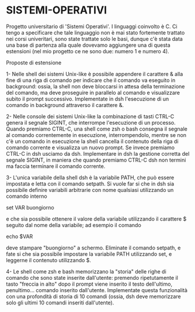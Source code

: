 # SISTEMI-OPERATIVI

Progetto universitario di 'Sistemi Operativi'.
I linguaggi coinvolto è C.
Ci tengo a specificare che tale linguaggio non è mai stato fortemente trattato nei corsi univeritari, 
sono state trattate solo le basi, dunque c'è stata data una base di partenza
alla quale dovevamo aggiungere una di questa estensioni (nel mio progetto ce ne sono due: numero 1 e numero 4).


Proposte di estensione

1- Nelle shell dei sistemi Unix-like è possibile appendere il carattere & alla fine di una riga di comando per indicare che il comando va eseguito in background: ossia, la shell non deve bloccarsi in attesa della terminazione del comando, ma deve proseguire in parallelo al comando e visualizzare subito il prompt successivo. Implementate in dsh l'esecuzione di un comando in background attraverso il carattere &.

2- Nelle console dei sistemi Unix-like la combinazione di tasti CTRL-C genera il segnale SIGINT, che interrompe l'esecuzione di un processo. Quando premiamo CTRL-C, una shell come zsh o bash consegna il segnale al comando correntemente in esecuzione, interrompendolo, mentre se non c'è un comando in esecuzione la shell cancella il contenuto della riga di comando corrente e visualizza un nuovo prompt. Se invece premiamo CTRL-C in dsh usciamo da dsh. Implementare in dsh la gestione corretta del segnale SIGINT, in maniera che quando premiamo CTRL-C dsh non termini ma faccia terminare il comando corrente.

3- L'unica variabile della shell dsh è la variabile PATH, che può essere impostata e letta con il comando setpath. Si vuole far si che in dsh sia possibile definire variabili arbitrarie con nome qualsiasi utilizzando un comando interno

  set VAR buongiorno

e che sia possibile ottenere il valore della variabile utilizzando il carattere $ seguito dal nome della variabile; ad esempio il comando

  echo $VAR

deve stampare "buongiorno" a schermo. Eliminate il comando setpath, e fate si che sia possibile impostare la variabile PATH utilizzando set, e leggerne il contenuto utilizzando $.

4- Le shell come zsh e bash memorizzano la "storia" delle righe di comando che sono state inserite dall'utente: premendo ripetutamente  il tasto "freccia in alto" dopo il prompt viene inserito il testo dell'ultimo, penultimo... comando inserito dall'utente. Implementate questa funzionalità con una profondità di storia di 10 comandi (ossia, dsh deve memorizzare solo gli ultimi 10 comandi inseriti dall'utente).
